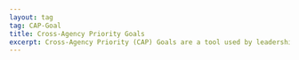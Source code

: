 ```yaml
---
layout: tag
tag: CAP-Goal
title: Cross-Agency Priority Goals
excerpt: Cross-Agency Priority (CAP) Goals are a tool used by leadership to accelerate progress on a limited number of Presidential priority areas where implementation requires active collaboration among multiple agencies.
---
```

